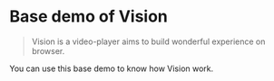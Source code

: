 # Base demo of Vision

> Vision is a video-player aims to build wonderful experience on browser.

You can use this base demo to know how Vision work.